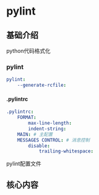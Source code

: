 # pylint



## 基础介绍

python代码格式化


### pylint
```yaml
pylint:
    --generate-rcfile:
```


#### .pylintrc
```yaml
.pylintrc:
    FORMAT:
        max-line-length:
        indent-string:
    MAIN: # 主配置
    MESSAGES CONTROL: # 消息控制
        disable:
            trailing-whitespace:
```


pylint配置文件


## 核心内容